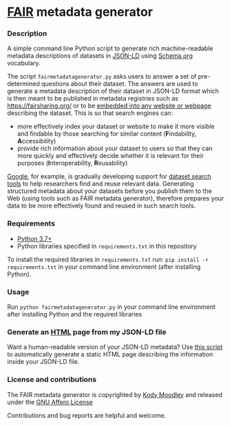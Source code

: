 # [FAIR](https://www.go-fair.org/fair-principles/) metadata generator

### Description

A simple command line Python script to generate rich machine-readable metadata descriptions of datasets in [JSON-LD](https://json-ld.org/) using [Schema.org](https://schema.org/) vocabulary.

The script ``fairmetadatagenerator.py`` asks users to answer a set of pre-determined questions about their dataset. The answers are used to generate a metadata description of their dataset in JSON-LD format which is then meant to be published in metadata registries such as https://fairsharing.org/ or to be [embedded into any website or webpage](https://developers.google.com/search/docs/guides/intro-structured-data) describing the dataset. This is so that search engines can:

+ more effectively index your dataset or website to make it more visible and findable by those searching for similar content (**F**indability, **A**ccessibility)
+ provide rich information about your dataset to users so that they can more quickly and effectively decide whether it is relevant for their purposes (**I**nteroperability, **R**eusability)

[Google](https://www.google.com/), for example, is gradually developing support for [dataset search tools](https://datasetsearch.research.google.com/) to help researchers find and reuse relevant data. Generating structured metadata about your datasets before you publish them to the Web (using tools such as FAIR metadata generator), therefore prepares your data to be more effectively found and reused in such search tools.

### Requirements

+ [Python 3.7+](https://www.python.org/downloads/)
+ Python libraries specified in ``requirements.txt`` in this repository

To install the required libraries in ``requirements.txt`` run: ``pip install -r requirements.txt`` in your command line environment (after installing Python).

### Usage

Run ``python fairmetadatagenerator.py`` in your command line environment after installing Python and the required libraries

### Generate an [HTML](https://html.spec.whatwg.org/) page from my JSON-LD file

Want a human-readable version of your JSON-LD metadata? Use [this script](https://github.com/kodymoodley/fair-metadata-html-page-generator) to automatically generate a static HTML page describing the information inside your JSON-LD file.

### License and contributions

The FAIR metadata generator is copyrighted by [Kody Moodley](https://sites.google.com/site/kodymoodley/) and released under the [GNU Affero License](https://www.gnu.org/licenses/agpl-3.0.txt)

Contributions and bug reports are helpful and welcome.
